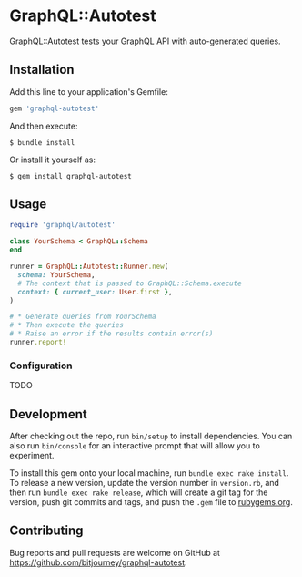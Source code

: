 # GraphQL::Autotest

GraphQL::Autotest tests your GraphQL API with auto-generated queries.

## Installation

Add this line to your application's Gemfile:

```ruby
gem 'graphql-autotest'
```

And then execute:

    $ bundle install

Or install it yourself as:

    $ gem install graphql-autotest

## Usage

```ruby
require 'graphql/autotest'

class YourSchema < GraphQL::Schema
end

runner = GraphQL::Autotest::Runner.new(
  schema: YourSchema,
  # The context that is passed to GraphQL::Schema.execute
  context: { current_user: User.first },
)

# * Generate queries from YourSchema
# * Then execute the queries
# * Raise an error if the results contain error(s)
runner.report!
```

### Configuration

TODO

## Development

After checking out the repo, run `bin/setup` to install dependencies. You can also run `bin/console` for an interactive prompt that will allow you to experiment.

To install this gem onto your local machine, run `bundle exec rake install`. To release a new version, update the version number in `version.rb`, and then run `bundle exec rake release`, which will create a git tag for the version, push git commits and tags, and push the `.gem` file to [rubygems.org](https://rubygems.org).

## Contributing

Bug reports and pull requests are welcome on GitHub at https://github.com/bitjourney/graphql-autotest.

